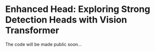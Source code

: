# Enhanced Head: Exploring Strong Detection Heads with Vision Transformer
The code will be made public soon...
